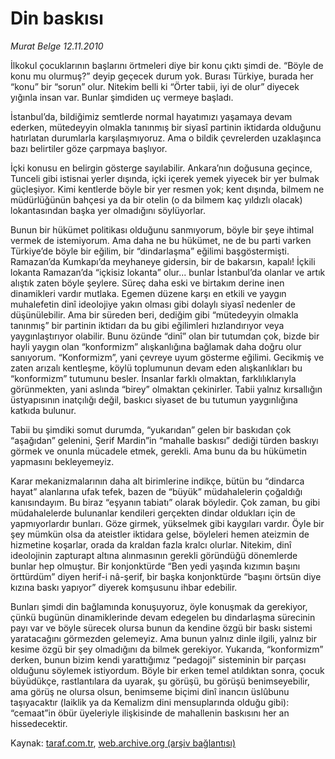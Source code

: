 # Din baskısı

*Murat Belge 12.11.2010*

<div class="yazi"><p>İlkokul çocuklarının başlarını örtmeleri diye bir konu çıktı şimdi de. “Böyle de konu mu olurmuş?” deyip geçecek durum yok. Burası Türkiye, burada her “konu” bir “sorun” olur. Nitekim belli ki “Örter tabii, iyi de olur” diyecek yığınla insan var. Bunlar şimdiden uç vermeye başladı.</p>
<p>İstanbul’da, bildiğimiz semtlerde normal hayatımızı yaşamaya devam ederken, mütedeyyin olmakla tanınmış bir siyasî partinin iktidarda olduğunu hatırlatan durumlarla karşılaşmıyoruz. Ama o bildik çevrelerden uzaklaşınca bazı belirtiler göze çarpmaya başlıyor.</p>
<p>İçki konusu en belirgin gösterge sayılabilir. Ankara’nın doğusuna geçince, Tunceli gibi istisnai yerler dışında, içki içerek yemek yiyecek bir yer bulmak güçleşiyor. Kimi kentlerde böyle bir yer resmen yok; kent dışında, bilmem ne müdürlüğünün bahçesi ya da bir otelin (o da bilmem kaç yıldızlı olacak) lokantasından başka yer olmadığını söylüyorlar.</p>
<p>Bunun bir hükümet politikası olduğunu sanmıyorum, böyle bir şeye ihtimal vermek de istemiyorum. Ama daha ne bu hükümet, ne de bu parti varken Türkiye’de böyle bir eğilim, bir “dindarlaşma” eğilimi başgöstermişti. Ramazan’da Kumkapı’da meyhaneye gidersin, bir de bakarsın, kapalı! İçkili lokanta Ramazan’da “içkisiz lokanta” olur... bunlar İstanbul’da olanlar ve artık alıştık zaten böyle şeylere. Süreç daha eski ve birtakım derine inen dinamikleri vardır mutlaka. Egemen düzene karşı en etkili ve yaygın muhalefetin dinî ideolojiye yakın olması gibi dolaylı siyasî nedenler de düşünülebilir. Ama bir süreden beri, dediğim gibi “mütedeyyin olmakla tanınmış” bir partinin iktidarı da bu gibi eğilimleri hızlandırıyor veya yaygınlaştırıyor olabilir. Bunu özünde “dinî” olan bir tutumdan çok, bizde bir hayli yaygın olan “konformizm” alışkanlığına bağlamak daha doğru olur sanıyorum. “Konformizm”, yani çevreye uyum gösterme eğilimi. Gecikmiş ve zaten arızalı kentleşme, köylü toplumunun devam eden alışkanlıkları bu “konformizm” tutumunu besler. İnsanlar farklı olmaktan, farklılıklarıyla görünmekten, yani aslında “birey” olmaktan çekinirler. Tabii yalnız kırsallığın üstyapısının inatçılığı değil, baskıcı siyaset de bu tutumun yaygınlığına katkıda bulunur.</p>
<p>Tabii bu şimdiki somut durumda, “yukarıdan” gelen bir baskıdan çok “aşağıdan” gelenini, Şerif Mardin”in “mahalle baskısı” dediği türden baskıyı görmek ve onunla mücadele etmek, gerekli. Ama bunu da bu hükümetin yapmasını bekleyemeyiz.</p>
<p>Karar mekanizmalarının daha alt birimlerine indikçe, bütün bu “dindarca hayat” alanlarına ufak tefek, bazen de “büyük” müdahalelerin çoğaldığı kanısındayım. Bu biraz “eşyanın tabiatı” olarak böyledir. Çok zaman, bu gibi müdahalelerde bulunanlar kendileri gerçekten dindar oldukları için de yapmıyorlardır bunları. Göze girmek, yükselmek gibi kaygıları vardır. Öyle bir şey mümkün olsa da ateistler iktidara gelse, böyleleri hemen ateizmin de hizmetine koşarlar, orada da kraldan fazla kralcı olurlar. Nitekim, dinî ideolojinin zapturapt altına alınmasının gerekli göründüğü dönemlerde bunlar hep olmuştur. Bir konjonktürde “Ben yedi yaşında kızımın başını örttürdüm” diyen herif-i nâ-şerif, bir başka konjonktürde “başını örtsün diye kızına baskı yapıyor” diyerek komşusunu ihbar edebilir.</p>
<p>Bunları şimdi din bağlamında konuşuyoruz, öyle konuşmak da gerekiyor, çünkü bugünün dinamiklerinde devam edegelen bu dindarlaşma sürecinin payı var ve böyle sürecek olursa bunun da kendine özgü bir baskı sistemi yaratacağını görmezden gelemeyiz. Ama bunun yalnız dinle ilgili, yalnız bir kesime özgü bir şey olmadığını da bilmek gerekiyor. Yukarıda, “konformizm” derken, bunun bizim kendi yarattığımız “pedagoji” sisteminin bir parçası olduğunu söylemek istiyordum. Böyle bir erken temel atıldıktan sonra, çocuk büyüdükçe, rastlantılara da uyarak, şu görüşü, bu görüşü benimseyebilir, ama görüş ne olursa olsun, benimseme biçimi dinî inancın üslûbunu taşıyacaktır (laiklik ya da Kemalizm dini mensuplarında olduğu gibi): “cemaat”in öbür üyeleriyle ilişkisinde de mahallenin baskısını her an hissedecektir.</p></div>

Kaynak: [taraf.com.tr](http://www.taraf.com.tr:80/murat-belge/makale-din-baskisi.htm), [web.archive.org (arşiv bağlantısı)](http://web.archive.org/web/20101114123734/http://www.taraf.com.tr:80/murat-belge/makale-din-baskisi.htm)
